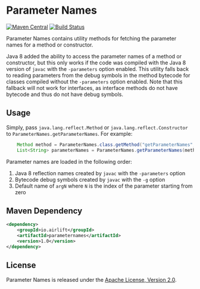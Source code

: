 # Parameter Names
[![Maven Central](https://img.shields.io/maven-central/v/io.airlift/parameternames.svg?label=Maven%20Central)](https://search.maven.org/#search%7Cga%7C1%7Cg%3A%22io.airlift%22%20AND%20a%3A%22parameternames%22)
[![Build Status](https://travis-ci.org/airlift/parameternames.svg?branch=master)](https://travis-ci.org/airlift/parameternames)

Parameter Names contains utility methods for fetching the parameter names for a
method or constructor.

Java 8 added the ability to access the parameter names of a method or 
constructor, but this only works if the code was compiled with the Java 8 
version of `javac` with the `-parameters` option enabled.  This utility
falls back to reading parameters from the debug symbols in the method
bytecode for classes compiled without the `-parameters` option enabled.
Note that this fallback will not work for interfaces, as interface methods
do not have bytecode and thus do not have debug symbols.

## Usage

Simply, pass `java.lang.reflect.Method` or `java.lang.reflect.Constructor` to 
`ParameterNames.getParameterNames`. For example:

```java
    Method method = ParameterNames.class.getMethod("getParameterNames", Executable.class);
    List<String> parameterNames = ParameterNames.getParameterNames(method);
```

Parameter names are loaded in the following order:

1. Java 8 reflection names created by `javac` with the `-parameters` option
2. Bytecode debug symbols created by `javac` with the `-g` option
3. Default name of `argN` where `N` is the index of the parameter starting from zero

## Maven Dependency

```xml 
<dependency>
    <groupId>io.airlift</groupId>
    <artifactId>parameternames</artifactId>
    <version>1.0</version>
</dependency>
```

## License

Parameter Names is released under the [Apache License, Version 2.0](http://www.apache.org/licenses/LICENSE-2.0).
